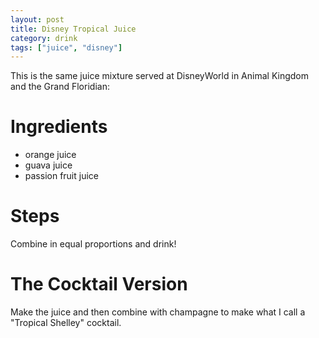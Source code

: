 ```yaml
---
layout: post
title: Disney Tropical Juice
category: drink
tags: ["juice", "disney"]
---
```


This is the same juice mixture served at DisneyWorld in Animal Kingdom and the Grand Floridian:

# Ingredients

* orange juice
* guava juice
* passion fruit juice

# Steps

Combine in equal proportions and drink!

# The Cocktail Version

Make the juice and then combine with champagne to make what I call a "Tropical Shelley" cocktail.
